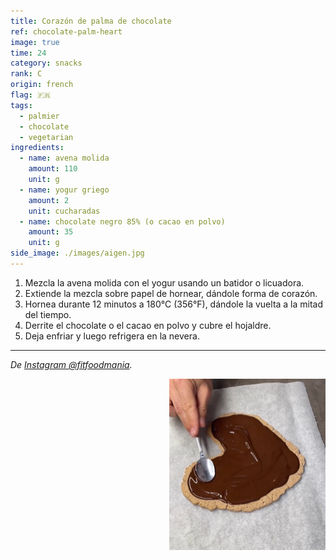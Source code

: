 ```yaml
---
title: Corazón de palma de chocolate
ref: chocolate-palm-heart
image: true
time: 24
category: snacks
rank: C
origin: french
flag: 🇫🇷
tags:
  - palmier
  - chocolate
  - vegetarian
ingredients:
  - name: avena molida
    amount: 110
    unit: g
  - name: yogur griego
    amount: 2
    unit: cucharadas
  - name: chocolate negro 85% (o cacao en polvo)
    amount: 35
    unit: g
side_image: ./images/aigen.jpg
---
```


1. Mezcla la avena molida con el yogur usando un batidor o licuadora.
2. Extiende la mezcla sobre papel de hornear, dándole forma de corazón.
3. Hornea durante 12 minutos a 180°C (356°F), dándole la vuelta a la mitad del tiempo.
4. Derrite el chocolate o el cacao en polvo y cubre el hojaldre.
5. Deja enfriar y luego refrigera en la nevera.

---

_De [Instagram @fitfoodmania](https://www.instagram.com/reel/Crq7IehIx_h/?utm_source=ig_web_copy_link&igsh=MzRlODBiNWFlZA==)._

<img src="images/palmera.png" style="width:250px; float:right;"/>
